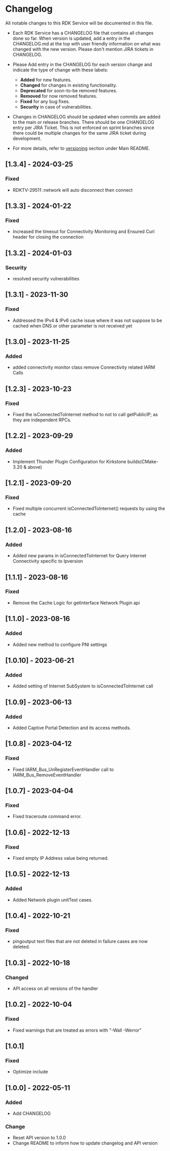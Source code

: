 # Changelog

All notable changes to this RDK Service will be documented in this file.

* Each RDK Service has a CHANGELOG file that contains all changes done so far. When version is updated, add a entry in the CHANGELOG.md at the top with user friendly information on what was changed with the new version. Please don't mention JIRA tickets in CHANGELOG. 

* Please Add entry in the CHANGELOG for each version change and indicate the type of change with these labels:
    * **Added** for new features.
    * **Changed** for changes in existing functionality.
    * **Deprecated** for soon-to-be removed features.
    * **Removed** for now removed features.
    * **Fixed** for any bug fixes.
    * **Security** in case of vulnerabilities.

* Changes in CHANGELOG should be updated when commits are added to the main or release branches. There should be one CHANGELOG entry per JIRA Ticket. This is not enforced on sprint branches since there could be multiple changes for the same JIRA ticket during development. 

* For more details, refer to [versioning](https://github.com/rdkcentral/rdkservices#versioning) section under Main README.

## [1.3.4] - 2024-03-25
### Fixed
- RDKTV-29511 :network will auto disconnect then connect
## [1.3.3] - 2024-01-22
### Fixed
- Increased the timeout for Connectivity Monitoring and Ensured Curl header for closing the connection

## [1.3.2] - 2024-01-03
### Security
- resolved security vulnerabilities

## [1.3.1] - 2023-11-30
### Fixed
- Addressed the IPv4 & IPv6 cache issue where it was not suppose to be cached when DNS or other parameter is not received yet

## [1.3.0] - 2023-11-25
### Added 
- added connectivity monitor class remove Connectivity related IARM Calls

## [1.2.3] - 2023-10-23
### Fixed
- Fixed the isConnectedToInternet method to not to call getPublicIP; as they are independent RPCs.

## [1.2.2] - 2023-09-29
### Added
- Implement Thunder Plugin Configuration for Kirkstone builds(CMake-3.20 & above)

## [1.2.1] - 2023-09-20
### Fixed
- Fixed multiple concurrent isConnectedToInternet() requests by using the cache

## [1.2.0] - 2023-08-16
### Added
- Added new params in isConnectedToInternet for Query Internet Connectivity specific to Ipversion

## [1.1.1] - 2023-08-16
### Fixed
- Remove the Cache Logic for getInterface Network Plugin api

## [1.1.0] - 2023-08-16
### Added
- Added new method to configure PNI settings

## [1.0.10] - 2023-06-21
### Added
- Added setting of Internet SubSystem to isConnectedToInternet call

## [1.0.9] - 2023-06-13
### Added
- Added Captive Portal Detection and its access methods.

## [1.0.8] - 2023-04-12
### Fixed
- Fixed IARM_Bus_UnRegisterEventHandler  call to IARM_Bus_RemoveEventHandler

## [1.0.7] - 2023-04-04
### Fixed
- Fixed traceroute command error.

## [1.0.6] - 2022-12-13
### Fixed
- Fixed empty IP Address value being returned.

## [1.0.5] - 2022-12-13
### Added
- Added Network plugin unitTest cases.

## [1.0.4] - 2022-10-21
### Fixed
- pingoutput text files that are not deleted in failure cases are now deleted.

## [1.0.3] - 2022-10-18
### Changed
- API access on all versions of the handler


## [1.0.2] - 2022-10-04
### Fixed
- Fixed warnings that are treated as errors with "-Wall -Werror"

## [1.0.1]
### Fixed
- Optimize include

## [1.0.0] - 2022-05-11
### Added
- Add CHANGELOG

### Change
- Reset API version to 1.0.0
- Change README to inform how to update changelog and API version
